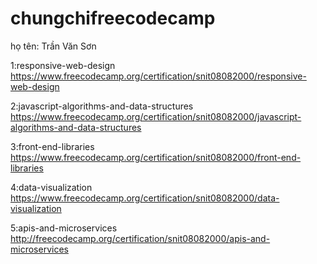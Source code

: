 # chungchifreecodecamp
họ tên: Trần Văn Sơn
 
1:responsive-web-design
https://www.freecodecamp.org/certification/snit08082000/responsive-web-design

2:javascript-algorithms-and-data-structures
https://www.freecodecamp.org/certification/snit08082000/javascript-algorithms-and-data-structures

3:front-end-libraries
https://www.freecodecamp.org/certification/snit08082000/front-end-libraries

4:data-visualization
https://www.freecodecamp.org/certification/snit08082000/data-visualization

5:apis-and-microservices
http://freecodecamp.org/certification/snit08082000/apis-and-microservices
